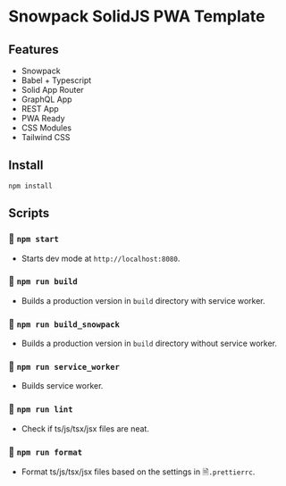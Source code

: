 # Snowpack SolidJS PWA Template

## Features

- Snowpack
- Babel + Typescript
- Solid App Router
- GraphQL App
- REST App
- PWA Ready
- CSS Modules
- Tailwind CSS

## Install

```
npm install
```

## Scripts

### 📜 `npm start`

- Starts dev mode at `http://localhost:8080`.

### 📜 `npm run build`

- Builds a production version in `build` directory with service worker.

### 📜 `npm run build_snowpack`

- Builds a production version in `build` directory without service worker.

### 📜 `npm run service_worker`

- Builds service worker.

### 📜 `npm run lint`

- Check if ts/js/tsx/jsx files are neat.

### 📜 `npm run format`

- Format ts/js/tsx/jsx files based on the settings in 🗎`.prettierrc`.
